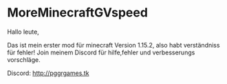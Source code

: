 # MoreMinecraftGVspeed
Hallo leute,

Das ist mein erster mod für minecraft Version 1.15.2, also habt verständniss für fehler!
Join meinem Discord für hilfe,fehler und verbesserungs vorschläge.

Discord: http://pggrgames.tk
